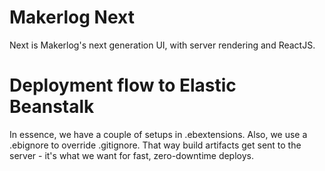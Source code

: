 # Makerlog Next

Next is Makerlog's next generation UI, with server rendering and ReactJS.

# Deployment flow to Elastic Beanstalk

In essence, we have a couple of setups in .ebextensions. Also, we use a .ebignore to override .gitignore. That way build artifacts get sent to the server - it's what we want for fast, zero-downtime deploys.
